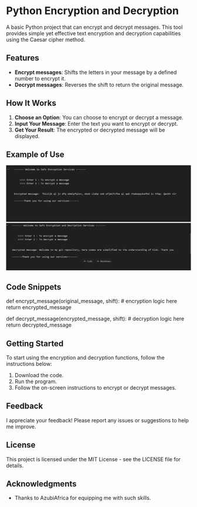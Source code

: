 # Python Encryption and Decryption
A basic Python project that can encrypt and decrypt messages.
This tool provides simple yet effective text encryption and decryption capabilities using the Caesar cipher method.

## Features
- **Encrypt messages**: Shifts the letters in your message by a defined number to encrypt it.
- **Decrypt messages**: Reverses the shift to return the original message.

## How It Works
1. **Choose an Option**: You can choose to encrypt or decrypt a message.
2. **Input Your Message**: Enter the text you want to encrypt or decrypt.
3. **Get Your Result**: The encrypted or decrypted message will be displayed.

## Example of Use
![Encryption Example](https://github.com/Safowaa/Python_Encryption_Decryption/blob/master/P_Pictures/Screenshot%202024-05-11%20192116.png "Encrypting a Message")
![Decryption Example](https://github.com/Safowaa/Python_Encryption_Decryption/blob/master/P_Pictures/Screenshot%202024-05-11%20201407.png "Decrypting a Message")

## Code Snippets

def encrypt_message(original_message, shift):
    # encryption logic here
    return encrypted_message

def decrypt_message(encrypted_message, shift):
    # decryption logic here
    return decrypted_message

## Getting Started
To start using the encryption and decryption functions, follow the instructions below:
1. Download the code.
2. Run the program.
3. Follow the on-screen instructions to encrypt or decrypt messages.

## Feedback
I appreciate your feedback! Please report any issues or suggestions to help me improve.

## License
This project is licensed under the MIT License - see the LICENSE file for details.

## Acknowledgments
- Thanks to AzubiAfrica for equipping me with such skills.
